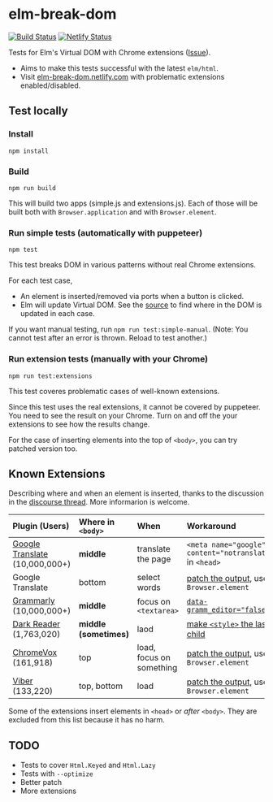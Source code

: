 # elm-break-dom

[![Build Status](https://travis-ci.org/jinjor/elm-break-dom.svg?branch=master)](https://travis-ci.org/jinjor/elm-break-dom)
[![Netlify Status](https://api.netlify.com/api/v1/badges/be3da983-1d1e-4c84-a596-ab4597c31027/deploy-status)](https://app.netlify.com/sites/elm-break-dom/deploys)

Tests for Elm's Virtual DOM with Chrome extensions ([Issue](https://github.com/elm/html/issues/44)).

- Aims to make this tests successful with the latest `elm/html`.
- Visit [elm-break-dom.netlify.com](https://elm-break-dom.netlify.com/) with problematic extensions enabled/disabled.

## Test locally

### Install

```shell
npm install
```

### Build

```shell
npm run build
```

This will build two apps (simple.js and extensions.js).
Each of those will be built both with `Browser.application` and with `Browser.element`.

### Run simple tests (automatically with puppeteer)

```shell
npm test
```

This test breaks DOM in various patterns without real Chrome extensions.

For each test case,

- An element is inserted/removed via ports when a button is clicked.
- Elm will update Virtual DOM.
  See the [source](./src/Main.elm) to find where in the DOM is updated in each case.

If you want manual testing, run `npm run test:simple-manual`.
(Note: You cannot test after an error is thrown. Reload to test another.)

### Run extension tests (manually with your Chrome)

```shell
npm run test:extensions
```

This test coveres problematic cases of well-known extensions.

Since this test uses the real extensions, it cannot be covered by puppeteer.
You need to see the result on your Chrome.
Turn on and off the your extensions to see how the results change.

For the case of inserting elements into the top of `<body>`, you can try patched version too.

## Known Extensions

Describing where and when an element is inserted, thanks to the discussion in the [discourse thread](https://discourse.elm-lang.org/t/runtime-errors-caused-by-chrome-extensions/4381). More informarion is welcome.

| Plugin (Users)                        | Where in `<body>`      | When                     | Workaround                                               |
| :------------------------------------ | :--------------------- | :----------------------- | :------------------------------------------------------- |
| [Google Translate][gtr] (10,000,000+) | **middle**             | translate the page       | `<meta name="google" content="notranslate">` in `<head>` |
| Google Translate                      | bottom                 | select words             | [patch the output][patch], use `Browser.element`         |
| [Grammarly][grammarly] (10,000,000+)  | **middle**             | focus on `<textarea>`    | [`data-gramm_editor="false"`][w-grammarly]               |
| [Dark Reader][dark] (1,763,020)       | **middle (sometimes)** | laod                     | [make `<style>` the last child ][w-dark]                 |
| [ChromeVox][chrome-vox] (161,918)     | top                    | load, focus on something | [patch the output][patch], use `Browser.element`         |
| [Viber][viber] (133,220)              | top, bottom            | load                     | [patch the output][patch], use `Browser.element`         |

[gtr]: https://chrome.google.com/webstore/detail/google-translate/aapbdbdomjkkjkaonfhkkikfgjllcleb
[grammarly]: https://chrome.google.com/webstore/detail/grammarly-for-chrome/kbfnbcaeplbcioakkpcpgfkobkghlhen
[dark]: https://chrome.google.com/webstore/detail/dark-reader/eimadpbcbfnmbkopoojfekhnkhdbieeh
[chrome-vox]: https://chrome.google.com/webstore/detail/chromevox-classic-extensi/kgejglhpjiefppelpmljglcjbhoiplfn
[viber]: https://chrome.google.com/webstore/detail/viber/dafalpmmoljglecaoelijmbkhpdoobmm
[w-grammarly]: https://github.com/elm/html/issues/44#issuecomment-534665947
[w-dark]: https://github.com/mdgriffith/elm-ui/commit/02e9919a47d50a71fbc92338a8a38def853ffa0f
[patch]: ./build.sh

Some of the extensions insert elements in `<head>` or _after_ `<body>`. They are excluded from this list because it has no harm.

## TODO

- Tests to cover `Html.Keyed` and `Html.Lazy`
- Tests with `--optimize`
- Better patch
- More extensions
